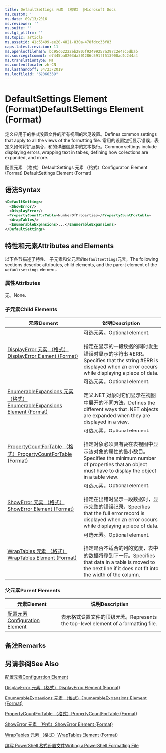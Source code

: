 ```yaml
---
title: DefaultSettings 元素 （格式） |Microsoft Docs
ms.custom: ''
ms.date: 09/13/2016
ms.reviewer: ''
ms.suite: ''
ms.tgt_pltfrm: ''
ms.topic: article
ms.assetid: 41c56499-ee20-4821-830a-478fdcc33f83
caps.latest.revision: 11
ms.openlocfilehash: bc95c62222eb2806f92499257a397c2e4ec5dbab
ms.sourcegitcommit: e7445ba8203da304286c591ff513900ad1c244a4
ms.translationtype: MT
ms.contentlocale: zh-CN
ms.lasthandoff: 04/23/2019
ms.locfileid: "62066339"
---
```

# <a name="defaultsettings-element-format"></a><span data-ttu-id="386ee-102">DefaultSettings Element (Format)</span><span class="sxs-lookup"><span data-stu-id="386ee-102">DefaultSettings Element (Format)</span></span>

<span data-ttu-id="386ee-103">定义应用于的格式设置文件的所有视图的常见设置。</span><span class="sxs-lookup"><span data-stu-id="386ee-103">Defines common settings that apply to all the views of the formatting file.</span></span> <span data-ttu-id="386ee-104">常用的设置包括显示错误，表定义如何将扩展集合，和的详细信息中的文本换行。</span><span class="sxs-lookup"><span data-stu-id="386ee-104">Common settings include displaying errors, wrapping text in tables, defining how collections are expanded, and more.</span></span>

<span data-ttu-id="386ee-105">配置元素 （格式） DefaultSettings 元素 （格式）</span><span class="sxs-lookup"><span data-stu-id="386ee-105">Configuration Element (Format) DefaultSettings Element (Format)</span></span>

## <a name="syntax"></a><span data-ttu-id="386ee-106">语法</span><span class="sxs-lookup"><span data-stu-id="386ee-106">Syntax</span></span>

```xml
<DefaultSettings>
  <ShowError/>
  <DisplayError/>
 <PropertyCountForTable>NumberOfProperties</PropertyCountFortable>
  <WrapTables/>
  <EnumerableExpansions>...</EnumerableExpansions>
</DefaultSettings>
```

## <a name="attributes-and-elements"></a><span data-ttu-id="386ee-107">特性和元素</span><span class="sxs-lookup"><span data-stu-id="386ee-107">Attributes and Elements</span></span>

<span data-ttu-id="386ee-108">以下各节描述了特性、 子元素和父元素的`DefaultSettings`元素。</span><span class="sxs-lookup"><span data-stu-id="386ee-108">The following sections describe attributes, child elements, and the parent element of the `DefaultSettings` element.</span></span>

### <a name="attributes"></a><span data-ttu-id="386ee-109">属性</span><span class="sxs-lookup"><span data-stu-id="386ee-109">Attributes</span></span>

<span data-ttu-id="386ee-110">无。</span><span class="sxs-lookup"><span data-stu-id="386ee-110">None.</span></span>

### <a name="child-elements"></a><span data-ttu-id="386ee-111">子元素</span><span class="sxs-lookup"><span data-stu-id="386ee-111">Child Elements</span></span>

|<span data-ttu-id="386ee-112">元素</span><span class="sxs-lookup"><span data-stu-id="386ee-112">Element</span></span>|<span data-ttu-id="386ee-113">说明</span><span class="sxs-lookup"><span data-stu-id="386ee-113">Description</span></span>|
|-------------|-----------------|
|[<span data-ttu-id="386ee-114">DisplayError 元素 （格式）</span><span class="sxs-lookup"><span data-stu-id="386ee-114">DisplayError Element (Format)</span></span>](./displayerror-element-format.md)|<span data-ttu-id="386ee-115">可选元素。</span><span class="sxs-lookup"><span data-stu-id="386ee-115">Optional element.</span></span><br /><br /> <span data-ttu-id="386ee-116">指定在显示的一段数据的同时发生错误时显示的字符串 #ERR。</span><span class="sxs-lookup"><span data-stu-id="386ee-116">Specifies that the string #ERR is displayed when an error occurs while displaying a piece of data.</span></span>|
|[<span data-ttu-id="386ee-117">EnumerableExpansions 元素 （格式）</span><span class="sxs-lookup"><span data-stu-id="386ee-117">EnumerableExpansions Element (Format)</span></span>](./enumerableexpansions-element-format.md)|<span data-ttu-id="386ee-118">可选元素。</span><span class="sxs-lookup"><span data-stu-id="386ee-118">Optional element.</span></span><br /><br /> <span data-ttu-id="386ee-119">定义.NET 对象时它们显示在视图中展开的不同方法。</span><span class="sxs-lookup"><span data-stu-id="386ee-119">Defines the different ways that .NET objects are expanded when they are displayed in a view.</span></span>|
|[<span data-ttu-id="386ee-120">PropertyCountForTable （格式）</span><span class="sxs-lookup"><span data-stu-id="386ee-120">PropertyCountForTable (Format)</span></span>](./propertycountfortable-element-format.md)|<span data-ttu-id="386ee-121">可选元素。</span><span class="sxs-lookup"><span data-stu-id="386ee-121">Optional element.</span></span><br /><br /> <span data-ttu-id="386ee-122">指定对象必须具有要在表视图中显示该对象的属性的最小数目。</span><span class="sxs-lookup"><span data-stu-id="386ee-122">Specifies the minimum number of properties that an object must have to display the object in a table view.</span></span>|
|[<span data-ttu-id="386ee-123">ShowError 元素 （格式）</span><span class="sxs-lookup"><span data-stu-id="386ee-123">ShowError Element (Format)</span></span>](./showerror-element-format.md)|<span data-ttu-id="386ee-124">可选元素。</span><span class="sxs-lookup"><span data-stu-id="386ee-124">Optional element.</span></span><br /><br /> <span data-ttu-id="386ee-125">指定在出错时显示一段数据时，显示完整的错误记录。</span><span class="sxs-lookup"><span data-stu-id="386ee-125">Specifies that the full error record is displayed when an error occurs while displaying a piece of data.</span></span>|
|[<span data-ttu-id="386ee-126">WrapTables 元素 （格式）</span><span class="sxs-lookup"><span data-stu-id="386ee-126">WrapTables Element (Format)</span></span>](./wraptables-element-format.md)|<span data-ttu-id="386ee-127">可选元素。</span><span class="sxs-lookup"><span data-stu-id="386ee-127">Optional element.</span></span><br /><br /> <span data-ttu-id="386ee-128">指定是否不适合的列的宽度，表中的数据将移到下一行。</span><span class="sxs-lookup"><span data-stu-id="386ee-128">Specifies that data in a table is moved to the next line if it does not fit into the width of the column.</span></span>|

### <a name="parent-elements"></a><span data-ttu-id="386ee-129">父元素</span><span class="sxs-lookup"><span data-stu-id="386ee-129">Parent Elements</span></span>

|<span data-ttu-id="386ee-130">元素</span><span class="sxs-lookup"><span data-stu-id="386ee-130">Element</span></span>|<span data-ttu-id="386ee-131">说明</span><span class="sxs-lookup"><span data-stu-id="386ee-131">Description</span></span>|
|-------------|-----------------|
|[<span data-ttu-id="386ee-132">配置元素</span><span class="sxs-lookup"><span data-stu-id="386ee-132">Configuration Element</span></span>](./configuration-element-format.md)|<span data-ttu-id="386ee-133">表示格式设置文件的顶级元素。</span><span class="sxs-lookup"><span data-stu-id="386ee-133">Represents the top-level element of a formatting file.</span></span>|

## <a name="remarks"></a><span data-ttu-id="386ee-134">备注</span><span class="sxs-lookup"><span data-stu-id="386ee-134">Remarks</span></span>

## <a name="see-also"></a><span data-ttu-id="386ee-135">另请参阅</span><span class="sxs-lookup"><span data-stu-id="386ee-135">See Also</span></span>

[<span data-ttu-id="386ee-136">配置元素</span><span class="sxs-lookup"><span data-stu-id="386ee-136">Configuration Element</span></span>](./configuration-element-format.md)

[<span data-ttu-id="386ee-137">DisplayError 元素 （格式）</span><span class="sxs-lookup"><span data-stu-id="386ee-137">DisplayError Element (Format)</span></span>](./displayerror-element-format.md)

[<span data-ttu-id="386ee-138">EnumerableExpansions 元素 （格式）</span><span class="sxs-lookup"><span data-stu-id="386ee-138">EnumerableExpansions Element (Format)</span></span>](./enumerableexpansions-element-format.md)

[<span data-ttu-id="386ee-139">PropertyCountForTable （格式）</span><span class="sxs-lookup"><span data-stu-id="386ee-139">PropertyCountForTable (Format)</span></span>](./propertycountfortable-element-format.md)

[<span data-ttu-id="386ee-140">ShowError 元素 （格式）</span><span class="sxs-lookup"><span data-stu-id="386ee-140">ShowError Element (Format)</span></span>](./showerror-element-format.md)

[<span data-ttu-id="386ee-141">WrapTables 元素 （格式）</span><span class="sxs-lookup"><span data-stu-id="386ee-141">WrapTables Element (Format)</span></span>](./wraptables-element-format.md)

[<span data-ttu-id="386ee-142">编写 PowerShell 格式设置文件</span><span class="sxs-lookup"><span data-stu-id="386ee-142">Writing a PowerShell Formatting File</span></span>](./writing-a-powershell-formatting-file.md)

